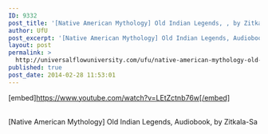 ```yaml
---
ID: 9332
post_title: '[Native American Mythology] Old Indian Legends, , by Zitkala-Sa'
author: UfU
post_excerpt: '[Native American Mythology] Old Indian Legends, Audiobook, by Zitkala-Sa'
layout: post
permalink: >
  http://universalflowuniversity.com/ufu/native-american-mythology-old-indian-legends-by-zitkala-sa/
published: true
post_date: 2014-02-28 11:53:01
---
```

[embed]https://www.youtube.com/watch?v=LEtZctnb76w[/embed]</br></br>
<p>[Native American Mythology] Old Indian Legends, Audiobook, by Zitkala-Sa</p>